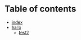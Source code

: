 # Table of contents

* [index](README.md)
* [hallo](untitlsljfoeafkjoeajed/README.md)
  * [test2](untitlsljfoeafkjoeajed/test2.md)

